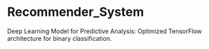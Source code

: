 # Recommender_System
 Deep Learning Model for Predictive Analysis: Optimized TensorFlow architecture for binary classification.

